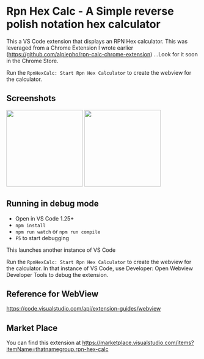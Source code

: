 # Rpn Hex Calc - A Simple reverse polish notation hex calculator

This a VS Code extension that displays an RPN Hex calculator.  This was leveraged
from a Chrome Extension I wrote earlier (https://github.com/alpiepho/rpn-calc-chrome-extension)
...Look for it soon in the Chrome Store.

Run the `RpnHexCalc: Start Rpn Hex Calculator` to create the webview for the calculator.

## Screenshots
<img src="/releases/screenshots/image3.png" width="200"> <img src="/releases/screenshots/image4.png" width="200">


## Running in debug mode

- Open in VS Code 1.25+
- `npm install`
- `npm run watch` or `npm run compile`
- `F5` to start debugging

This launches another instance of VS Code

Run the `RpnHexCalc: Start Rpn Hex Calculator` to create the webview for the calculator.
In that instance of VS Code, use Developer: Open Webview Developer Tools to debug the extension.

## Reference for WebView

https://code.visualstudio.com/api/extension-guides/webview


## Market Place

You can find this extension at https://marketplace.visualstudio.com/items?itemName=thatnamegroup.rpn-hex-calc 
